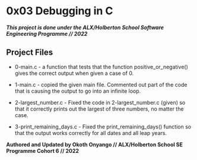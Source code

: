 # 0x03 Debugging in C

***This project is done under the ALX/Holberton School Software Engineering Programme // 2022***

## Project Files

* 0-main.c - a function that tests that the function positive_or_negative() gives the correct output when given a case of 0.

* 1-main.c - copied the given main file. Commented out part of the code that is causing the output to go into an infinite loop.

* 2-largest_number.c - Fixed the code in 2-largest_number.c (given) so that it correctly prints out the largest of three numbers, no matter the case.

* 3-print_remaining_days.c - Fixed the print_remaining_days() function so that the output works correctly for all dates and all leap years.

**Authored and Updated by Okoth Onyango // ALX/Holberton School SE Programme Cohort 6 // 2022**
